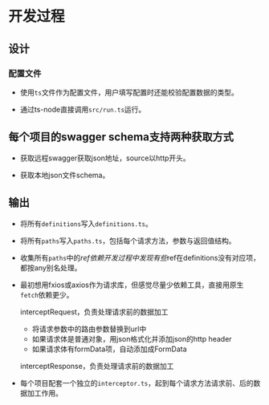 # 开发过程

## 设计

### 配置文件

* 使用`ts`文件作为配置文件，用户填写配置时还能校验配置数据的类型。

* 通过ts-node直接调用`src/run.ts`运行。

## 每个项目的swagger schema支持两种获取方式

* 获取远程swagger获取json地址，source以http开头。

* 获取本地json文件schema。

## 输出

* 将所有`definitions`写入`definitions.ts`。

* 将所有`paths`写入`paths.ts`，包括每个请求方法，参数与返回值结构。

* 收集所有`paths`中的$ref依赖
  开发过程中发现有些$ref在definitions没有对应项，都按any别名处理。

* 最初想用fxios或axios作为请求库，但感觉尽量少依赖工具，直接用原生`fetch`依赖更少。

   interceptRequest，负责处理请求前的数据加工
   * 将请求参数中的路由参数替换到url中
   * 如果请求体是普通对象，用json格式化并添加json的http header
   * 如果请求体有formData项，自动添加成FormData

   interceptResponse，负责处理请求前的数据加工

* 每个项目配套一个独立的`interceptor.ts`，起到每个请求方法请求前、后的数据加工作用。
